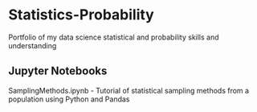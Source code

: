 # Statistics-Probability
Portfolio of my data science statistical and probability skills and understanding

## Jupyter Notebooks
SamplingMethods.ipynb - Tutorial of statistical sampling methods from a population using  Python and Pandas
